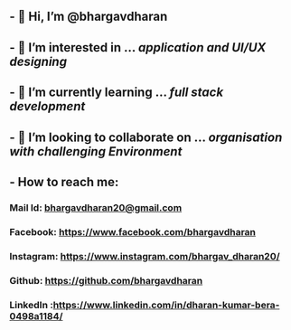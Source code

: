 ## - 👋 Hi, **I’m @bhargavdharan**
## - 👀 I’m interested in ... *application and UI/UX designing*
## - 🌱 I’m currently learning ... *full stack development*
## - 💞️ I’m looking to collaborate on ... *organisation with challenging Environment*
## -  How to reach me:

### Mail Id: bhargavdharan20@gmail.com

### Facebook: https://www.facebook.com/bhargavdharan

### Instagram: https://www.instagram.com/bhargav_dharan20/

### Github: https://github.com/bhargavdharan

### LinkedIn :https://www.linkedin.com/in/dharan-kumar-bera-0498a1184/



<!---
bhargavdharan/bhargavdharan is a ✨ special ✨ repository because its `README.md` (this file) appears on your GitHub profile.
You can click the Preview link to take a look at your changes.
--->
